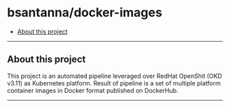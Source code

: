 # bsantanna/docker-images

  - [About this project](#about-this-project)

---

## About this project

This project is an automated pipeline leveraged over RedHat OpenShit (OKD v3.11) as Kubernetes platform.
Result of pipeline is a set of multiple platform container images in Docker format published on DockerHub.  

---
